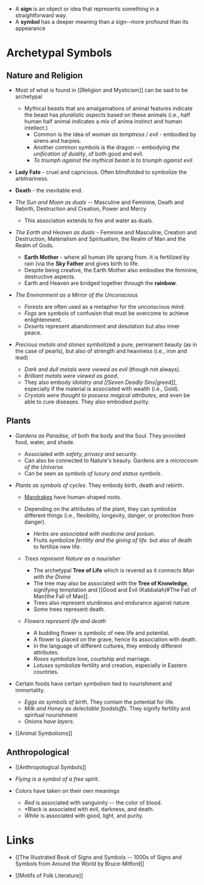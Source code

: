 * A **sign** is an object or idea that represents something in a straightforward way. 
* A **symbol** has a deeper meaning than a sign--more profound than its appearance
# Archetypal Symbols
## Nature and Religion
* Most of what is found in [[Religion and Mysticism]] can be said to be archetypal
	* Mythical beasts that are amalgamations of animal features indicate the beast has *pluralistic aspects* based on these animals (i.e., half human half animal indicates a mix of anima instinct and human intellect.)
		* Common is the idea of *woman as temptress / evil* - embodied by sirens and harpies.
		* Another common symbols is the dragon -- embodying *the unification of duality*, of both good and evil. 
		* *To triumph against the mythical beast is to triumph against evil.*


* **Lady Fate** - cruel and capricious. Often blindfolded to symbolize the arbitrariness.
* **Death**  - the inevitable end.

* *The Sun and Moon as duals* -- Masculine and Feminine, Death and Rebirth, Destruction and Creation, Power and Mercy 
	* This association extends to fire and water as duals. 
* *The Earth and Heaven as duals* - Feminine and Masculine, Creation and Destruction, Materialism and Spiritualism, the Realm of Man and the Realm of Gods.
	* **Earth Mother** - where all human life sprang from. It is fertilized by rain  (via the **Sky Father** and gives birth to life.
	* Despite being creative, the Earth Mother also embodies the feminine, destructive aspects.
	* Earth and Heaven are bridged together through the **rainbow**.
* *The Environment as a Mirror of the Unconscious* 
	* *Forests* are often used as a metaphor for the unconscious mind.
	* *Fogs* are symbols of confusion that must be overcome to achieve enlightenment.
	* *Deserts* represent abandonment and desolation but also inner peace.

* *Precious metals and stones* symbolized a pure, permanent beauty (as in the case of pearls), but also of strength and heaviness (i.e., iron and lead)
	* *Dark and dull metals were viewed as evil* (though not always).
	* *Brilliant metals were viewed as good*.
	* They also embody *idolatry and [[Seven Deadly Sins|greed]]*, especially if the material is associated with wealth (i.e., Gold).
	* *Crystals were thought to possess magical attributes*, and even be able to cure diseases. They also embodied purity.

## Plants
* *Gardens as Paradise*, of both the body and the Soul. They provided food, water, and shade.
	* Associated with *safety, privacy and security*.
	* Can also be connected to Nature's beauty. Gardens are a *microcosm of the Universe*.
	* Can be seen as *symbols of luxury and status symbols*.


* *Plants as symbols of cycles*. They embody birth, death and rebirth. 
	* [Mandrakes](https://en.wikipedia.org/wiki/Mandrake) have human-shaped roots.
	* Depending on the attributes of the plant, they can symbolize different things (i.e., flexibility, longevity, danger, or protection from danger).
		* *Herbs are associated with medicine and poison*.
		* Fruits symbolize *fertility and the giving of life.* but also of death to fertilize new life.

	* *Trees represent Nature as a nourisher* 
		* The archetypal **Tree of Life** which is revered as it connects *Man with the Divine*
		* The tree may also be associated with the **Tree of Knowledge**, signifying temptation and [[Good and Evil (Kabbalah)#The Fall of Man|the Fall of Man]].
		* Trees also represent sturdiness and endurance against nature.
		* Some trees represent death.

	* *Flowers represent life and death*
		* A budding flower is symbolic of new life and potential.
		* A flower is placed on the grave, hence its association with death.
		* In the language of different cultures, they embody different attributes.
		* *Roses* symbolize love, courtship and marriage.
		* *Lotuses* symbolize fertility and creation, especially in Eastern countries.

* Certain foods have certain symbolism tied to nourishment and immortality.
	* *Eggs as symbols of birth*. They contain the potential for life.
	* *Milk and Honey as delectable foodstuffs*. They signify fertility and spiritual nourishment
	* *Onions have layers*.

* [[Animal Symbolisms]]

## Anthropological
* [[Anthropological Symbols]]

* *Flying is a symbol of a free spirit*. 
* Colors have taken on their own meanings
	* *Red* is associated with sanguinity -- the color of blood.  
	* *Black is associated with evil, darkness, and death.
	* *White*  is associated with good, light, and purity.
# Links
* [[The Illustrated Book of Signs and Symbols -- 1000s of Signs and Symbols from Around the World by Bruce-Mitford]]

* [[Motifs of Folk Literature]]